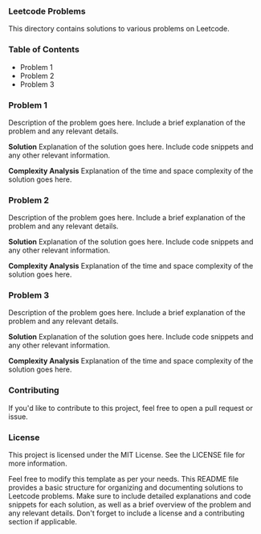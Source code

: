 ### Leetcode Problems

This directory contains solutions to various problems on Leetcode.

### Table of Contents
- Problem 1
- Problem 2
- Problem 3

### Problem 1
Description of the problem goes here. Include a brief explanation of the problem and any relevant details.

**Solution**
Explanation of the solution goes here. Include code snippets and any other relevant information.

**Complexity Analysis**
Explanation of the time and space complexity of the solution goes here.

### Problem 2
Description of the problem goes here. Include a brief explanation of the problem and any relevant details.

**Solution**
Explanation of the solution goes here. Include code snippets and any other relevant information.

**Complexity Analysis**
Explanation of the time and space complexity of the solution goes here.

### Problem 3
Description of the problem goes here. Include a brief explanation of the problem and any relevant details.

**Solution**
Explanation of the solution goes here. Include code snippets and any other relevant information.

**Complexity Analysis**
Explanation of the time and space complexity of the solution goes here.

### Contributing
If you'd like to contribute to this project, feel free to open a pull request or issue.

### License
This project is licensed under the MIT License. See the LICENSE file for more information.

Feel free to modify this template as per your needs. This README file provides a basic structure for organizing and documenting solutions to Leetcode problems. Make sure to include detailed explanations and code snippets for each solution, as well as a brief overview of the problem and any relevant details. Don't forget to include a license and a contributing section if applicable.
